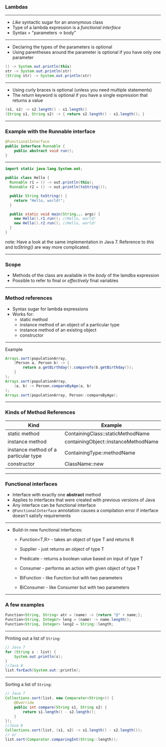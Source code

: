 ### Lambdas

---

* _Like_ syntactic sugar for an anonymous class
* Type of a lambda expression is a _functional interface_
* Syntax = "parameters -> body"

---

* Declaring the types of the parameters is optional
* Using parentheses around the parameter is optional if you have only one parameter

```java
() -> System.out.println(this)
str -> System.out.println(str)
(String str) -> System.out.println(str)
```

---

* Using curly braces is optional (unless you need multiple statements)
* The _return_ keyword is optional if you have a single expression that returns a value

```java
(s1, s2) -> s2.length() - s1.length()
(String s1, String s2) -> { return s2.length() - s1.length(); }
```

---

### Example with the Runnable interface
```java
@FunctionalInterface
public interface Runnable {
    public abstract void run();
}
```

---

```java
import static java.lang.System.out;

public class Hello {
  Runnable r1 = () -> out.println(this);
  Runnable r2 = () -> out.println(toString());

  public String toString() {
    return "Hello, world!";
  }

  public static void main(String... args) {
    new Hello().r1.run(); //Hello, world!
    new Hello().r2.run(); //Hello, world!
  }
}
```

note: Have a look at the same implementation in Java 7. Reference to _this_ and _toString()_ are way more complicated.

---

### Scope
* Methods of the class are available in the _body_ of the lamdba expression
* Possible to refer to final or _effectively_ final variables

---

### Method references

* Syntax sugar for lambda expressions
* Works for:
  * static method
  * instance method of an object of a particular type
  * instance method of an existing object
  * constructor

---

Example

```java
Arrays.sort(populationArray,
    (Person a, Person b) -> {
        return a.getBirthday().compareTo(b.getBirthday());
    }
);
Arrays.sort(populationArray,
    (a, b) -> Person.compareByAge(a, b)
);
Arrays.sort(populationArray, Person::compareByAge);
```

---

### Kinds of Method References

| Kind                                 | Example                              |
| ------------------------------------ | ------------------------------------ |
| static method                        | ContainingClass::staticMethodName    |
| instance method                      | containingObject::instanceMethodName |
| instance method of a particular type | ContainingType::methodName           |
| constructor                          | ClassName::new                       |

---

### Functional interfaces

* Interface with exactly one **abstract** method
* Applies to interfaces that were created with previous versions of Java
* Any interface can be functional interface
* `@FunctionalInterface` annotation causes a compilation error if interface doesn't satisfy requirements

---

* Build-in new functional interfaces:
  * Function<T,R> - takes an object of type T and returns R

  * Supplier<T> - just returns an object of type T

  * Predicate<T> - returns a boolean value based on input of type T

  * Consumer<T> - performs an action with given object of type T

  * BiFunction - like Function but with two parameters

  * BiConsumer - like Consumer but with two parameters

---

### A few examples

```java
Function<String, String> atr = (name) -> {return "@" + name;};
Function<String, Integer> leng = (name) -> name.length();
Function<String, Integer> leng2 = String::length;
```
---

Printing out a list of `String`:

```java
// Java 7
for (String s : list) {
    System.out.println(s);
}
//Java 8
list.forEach(System.out::println);
```

---

Sorting a list of `String`:

```java
// Java 7
Collections.sort(list, new Comparator<String>() {
    @Override
    public int compare(String s1, String s2) {
        return s1.length() - s2.length();
    }
});
//Java 8
Collections.sort(list, (s1, s2) -> s1.length() - s2.length());
// or
list.sort(Comparator.comparingInt(String::length));
```
